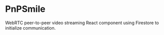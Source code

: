 # PnPSmile

WebRTC peer-to-peer video streaming React component using Firestore to initialize communication.